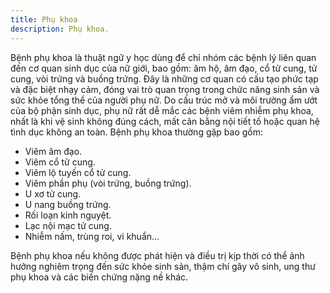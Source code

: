 ```yaml
---
title: Phụ khoa
description: Phụ khoa.
---
```


Bệnh phụ khoa là thuật ngữ y học dùng để chỉ nhóm các bệnh lý liên quan đến cơ quan sinh dục của nữ giới, bao gồm: âm hộ, âm đạo, cổ tử cung, tử cung, vòi trứng và buồng trứng. Đây là những cơ quan có cấu tạo phức tạp và đặc biệt nhạy cảm, đóng vai trò quan trọng trong chức năng sinh sản và sức khỏe tổng thể của người phụ nữ.
Do cấu trúc mở và môi trường ẩm ướt của bộ phận sinh dục, phụ nữ rất dễ mắc các bệnh viêm nhiễm phụ khoa, nhất là khi vệ sinh không đúng cách, mất cân bằng nội tiết tố hoặc quan hệ tình dục không an toàn. Bệnh phụ khoa thường gặp bao gồm:

- Viêm âm đạo.
- Viêm cổ tử cung.
- Viêm lộ tuyến cổ tử cung.
- Viêm phần phụ (vòi trứng, buồng trứng).
- U xơ tử cung.
- U nang buồng trứng.
- Rối loạn kinh nguyệt.
- Lạc nội mạc tử cung.
- Nhiễm nấm, trùng roi, vi khuẩn...

Bệnh phụ khoa nếu không được phát hiện và điều trị kịp thời có thể ảnh hưởng nghiêm trọng đến sức khỏe sinh sản, thậm chí gây vô sinh, ung thư phụ khoa và các biến chứng nặng nề khác.
